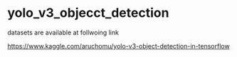 # yolo_v3_objecct_detection

datasets are available at follwoing link 

https://www.kaggle.com/aruchomu/yolo-v3-object-detection-in-tensorflow

